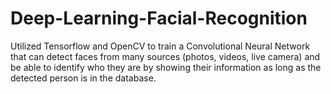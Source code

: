 # Deep-Learning-Facial-Recognition
Utilized Tensorflow and OpenCV to train a Convolutional Neural Network that can detect faces from many sources (photos, videos, live camera) and be able to identify who they are by showing their information as long as the detected person is in the database.
